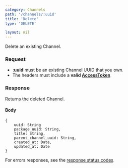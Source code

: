 ```yaml
---
category: Channels
path: '/channels/:uuid'
title: 'Delete'
type: 'DELETE'

layout: nil
---
```


Delete an existing Channel.

### Request

* **:uuid** must be an existing Channel UUID that you own.
* The headers must include a **valid [AccessToken](#/post-access-token)**.

### Response

Returns the deleted Channel.

#### Body

    {
        uuid: String
        package_uuid: String,
        title: String,
        parent_channel_uuid: String,
        created_at: Date,
        updated_at: Date
    }

For errors responses, see the [response status codes](#/response-status-codes).